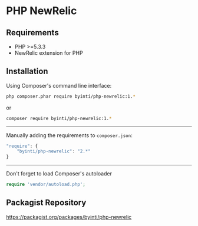 PHP NewRelic
============

Requirements
------------

- PHP >=5.3.3
- NewRelic extension for PHP

Installation
------------

Using Composer's command line interface:

```bash
php composer.phar require byinti/php-newrelic:1.*
```

or 

```bash
composer require byinti/php-newrelic:1.*
```
- - -

Manually adding the requirements to `composer.json`:

```js
"require": {
    "byinti/php-newrelic": "2.*"
}
```

- - -

Don't forget to load Composer's autoloader

```php
require 'vendor/autoload.php';
```


Packagist Repository
--------------------

https://packagist.org/packages/byinti/php-newrelic